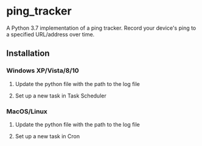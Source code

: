 # ping_tracker
A Python 3.7 implementation of a ping tracker. Record your device's ping to a specified URL/address over time.

## Installation

### Windows XP/Vista/8/10

1. Update the python file with the path to the log file

2. Set up a new task in Task Scheduler


### MacOS/Linux

1. Update the python file with the path to the log file

2. Set up a new task in Cron
